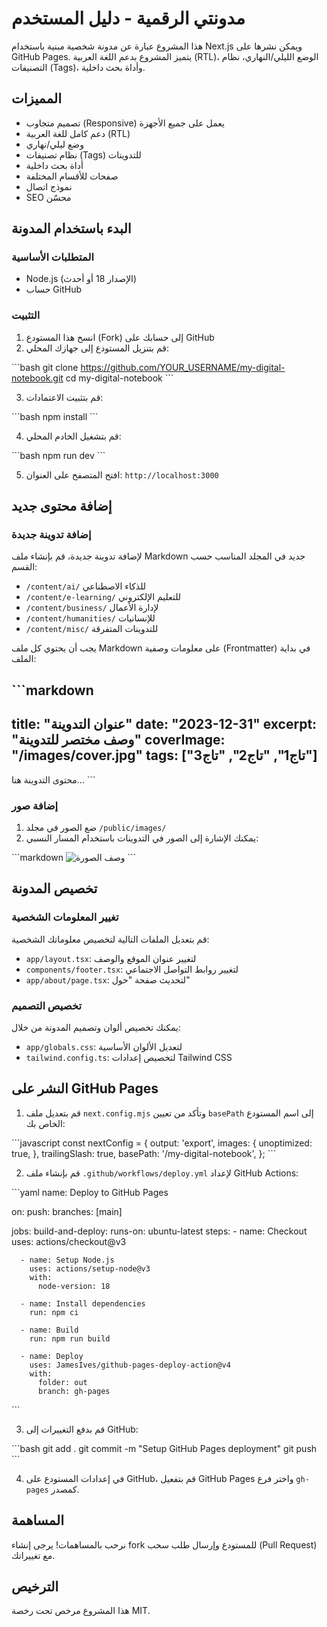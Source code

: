# مدونتي الرقمية - دليل المستخدم

هذا المشروع عبارة عن مدونة شخصية مبنية باستخدام Next.js ويمكن نشرها على GitHub Pages. يتميز المشروع بدعم اللغة العربية (RTL)، الوضع الليلي/النهاري، نظام التصنيفات (Tags)، وأداة بحث داخلية.

## المميزات

- تصميم متجاوب (Responsive) يعمل على جميع الأجهزة
- دعم كامل للغة العربية (RTL)
- وضع ليلي/نهاري
- نظام تصنيفات (Tags) للتدوينات
- أداة بحث داخلية
- صفحات للأقسام المختلفة
- نموذج اتصال
- SEO محسّن

## البدء باستخدام المدونة

### المتطلبات الأساسية

- Node.js (الإصدار 18 أو أحدث)
- حساب GitHub

### التثبيت

1. انسخ هذا المستودع (Fork) إلى حسابك على GitHub
2. قم بتنزيل المستودع إلى جهازك المحلي:

\`\`\`bash
git clone https://github.com/YOUR_USERNAME/my-digital-notebook.git
cd my-digital-notebook
\`\`\`

3. قم بتثبيت الاعتمادات:

\`\`\`bash
npm install
\`\`\`

4. قم بتشغيل الخادم المحلي:

\`\`\`bash
npm run dev
\`\`\`

5. افتح المتصفح على العنوان: `http://localhost:3000`

## إضافة محتوى جديد

### إضافة تدوينة جديدة

لإضافة تدوينة جديدة، قم بإنشاء ملف Markdown جديد في المجلد المناسب حسب القسم:

- `/content/ai/` للذكاء الاصطناعي
- `/content/e-learning/` للتعليم الإلكتروني
- `/content/business/` لإدارة الأعمال
- `/content/humanities/` للإنسانيات
- `/content/misc/` للتدوينات المتفرقة

يجب أن يحتوي كل ملف Markdown على معلومات وصفية (Frontmatter) في بداية الملف:

\`\`\`markdown
---
title: "عنوان التدوينة"
date: "2023-12-31"
excerpt: "وصف مختصر للتدوينة"
coverImage: "/images/cover.jpg"
tags: ["تاج1", "تاج2", "تاج3"]
---

محتوى التدوينة هنا...
\`\`\`

### إضافة صور

1. ضع الصور في مجلد `/public/images/`
2. يمكنك الإشارة إلى الصور في التدوينات باستخدام المسار النسبي:

\`\`\`markdown
![وصف الصورة](/images/اسم-الصورة.jpg)
\`\`\`

## تخصيص المدونة

### تغيير المعلومات الشخصية

قم بتعديل الملفات التالية لتخصيص معلوماتك الشخصية:

- `app/layout.tsx`: لتغيير عنوان الموقع والوصف
- `components/footer.tsx`: لتغيير روابط التواصل الاجتماعي
- `app/about/page.tsx`: لتحديث صفحة "حول"

### تخصيص التصميم

يمكنك تخصيص ألوان وتصميم المدونة من خلال:

- `app/globals.css`: لتعديل الألوان الأساسية
- `tailwind.config.ts`: لتخصيص إعدادات Tailwind CSS

## النشر على GitHub Pages

1. قم بتعديل ملف `next.config.mjs` وتأكد من تعيين `basePath` إلى اسم المستودع الخاص بك:

\`\`\`javascript
const nextConfig = {
  output: 'export',
  images: {
    unoptimized: true,
  },
  trailingSlash: true,
  basePath: '/my-digital-notebook',
};
\`\`\`

2. قم بإنشاء ملف `.github/workflows/deploy.yml` لإعداد GitHub Actions:

\`\`\`yaml
name: Deploy to GitHub Pages

on:
  push:
    branches: [main]

jobs:
  build-and-deploy:
    runs-on: ubuntu-latest
    steps:
      - name: Checkout
        uses: actions/checkout@v3

      - name: Setup Node.js
        uses: actions/setup-node@v3
        with:
          node-version: 18

      - name: Install dependencies
        run: npm ci

      - name: Build
        run: npm run build

      - name: Deploy
        uses: JamesIves/github-pages-deploy-action@v4
        with:
          folder: out
          branch: gh-pages
\`\`\`

3. قم بدفع التغييرات إلى GitHub:

\`\`\`bash
git add .
git commit -m "Setup GitHub Pages deployment"
git push
\`\`\`

4. في إعدادات المستودع على GitHub، قم بتفعيل GitHub Pages واختر فرع `gh-pages` كمصدر.

## المساهمة

نرحب بالمساهمات! يرجى إنشاء fork للمستودع وإرسال طلب سحب (Pull Request) مع تغييراتك.

## الترخيص

هذا المشروع مرخص تحت رخصة MIT.
